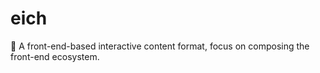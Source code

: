 # eich

🧩 A front-end-based interactive content format, focus on composing the front-end ecosystem.
